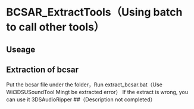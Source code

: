 # BCSAR_ExtractTools（Using batch to call other tools）
## Useage
## Extraction of bcsar
Put the bcsar file under the folder，Run extract_bcsar.bat（Use Wii3DSUSoundTool Mingt be extracted error）
If the extract is wrong, you can use it 3DSAudioRipper
##（Description not completed）

